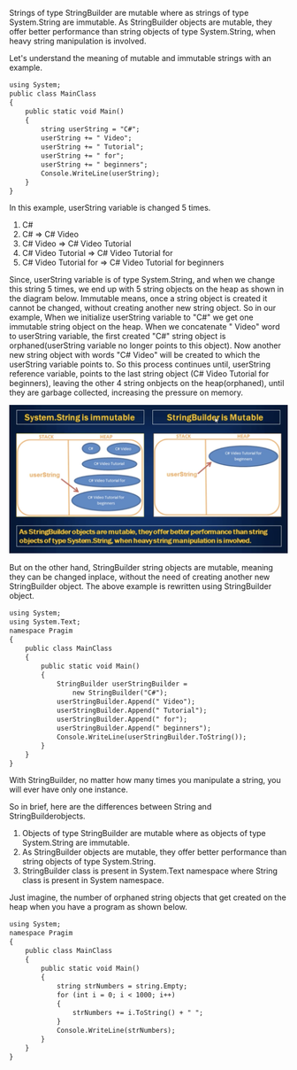 Strings of type StringBuilder are mutable where as strings of type System.String are immutable.  As StringBuilder objects are mutable, they offer better performance than string objects of type System.String, when heavy string manipulation is involved.


Let's understand the meaning of mutable and immutable strings with an example. 

```
using System;
public class MainClass
{
    public static void Main()
    {
        string userString = "C#";
        userString += " Video";
        userString += " Tutorial";
        userString += " for";
        userString += " beginners";
        Console.WriteLine(userString);
    }
}
```

In this example, userString variable is changed 5 times.
1. C#
2. C# => C# Video
3. C# Video => C# Video Tutorial
4. C# Video Tutorial => C# Video Tutorial for
5. C# Video Tutorial for => C# Video Tutorial for beginners

Since, userString variable is of type System.String, and when we change this string 5 times, we end up with 5 string objects on the heap as shown in the diagram below. Immutable means, once a string object is created it cannot be changed, without creating another new string object. So in our example, When we initialize userString variable to "C#" we get one immutable string object on the heap. When we concatenate " Video" word to userString variable, the first created "C#" string object is orphaned(userString variable no longer points to this object). Now another new string object with words "C# Video" will be created to which the userString variable points to. So this process continues until, userString reference variable, points to the last string object (C# Video Tutorial for beginners), leaving the other 4 string onbjects on the heap(orphaned), until they are garbage collected, increasing the pressure on memory.

![Stringbuilder](https://github.com/majapljeka/Programming-notes/blob/main/CSharp/images/stringbuilder.png)

But on the other hand, StringBuilder string objects are mutable, meaning they can be changed inplace, without the need of creating another new StringBuilder object. The above example is rewritten using StringBuilder object.

```
using System;
using System.Text;
namespace Pragim
{
    public class MainClass
    {
        public static void Main()
        {
            StringBuilder userStringBuilder = 
                new StringBuilder("C#");
            userStringBuilder.Append(" Video");
            userStringBuilder.Append(" Tutorial");
            userStringBuilder.Append(" for");
            userStringBuilder.Append(" beginners");
            Console.WriteLine(userStringBuilder.ToString());
        }
    }
}
```

With StringBuilder, no matter how many times you manipulate a string, you will ever have only one instance. 

So in brief, here are the differences between String and StringBuilderobjects.
1. Objects of type StringBuilder are mutable where as objects of type System.String are immutable. 
2. As StringBuilder objects are mutable, they offer better performance than string objects of type System.String.
3. StringBuilder class is present in System.Text namespace where String class is present in System namespace.

Just imagine, the number of orphaned string objects that get created on the heap when you have a program as shown below.

```
using System;
namespace Pragim
{
    public class MainClass
    {
        public static void Main()
        {
            string strNumbers = string.Empty;
            for (int i = 0; i < 1000; i++)
            {
                strNumbers += i.ToString() + " ";
            }
            Console.WriteLine(strNumbers);
        }
    }
}
```
